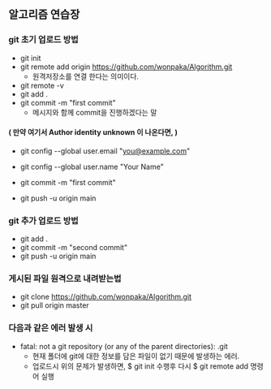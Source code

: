 ## 알고리즘 연습장

### git 초기 업로드 방법

- git init 
- git remote add origin https://github.com/wonpaka/Algorithm.git
  - 원격저장소를 연결 한다는 의미이다.
- git remote -v
- git add .
- git commit -m "first commit"
  - 메시지와 함께 commit을 진행하겠다는 말

####    ( 만약 여기서 Author identity unknown 이 나온다면, )

- git config --global user.email "you@example.com"
- git config --global user.name "Your Name"

- git commit -m "first commit"
- git push -u origin main



### git 추가 업로드 방법

- git add .
- git commit -m "second commit"
- git push -u origin main



### 게시된 파일 원격으로 내려받는법

- git clone https://github.com/wonpaka/Algorithm.git
- git pull origin master


### 다음과 같은 에러 발생 시 
- fatal: not a git repository (or any of the parent directories): .git
  - 현재 폴더에 git에 대한 정보를 담은 파일이 없기 때문에 발생하는 에러.
  - 업로드시 위의 문제가 발생하면, $ git init 수행후 다시 $ git remote add 명령어 실행 